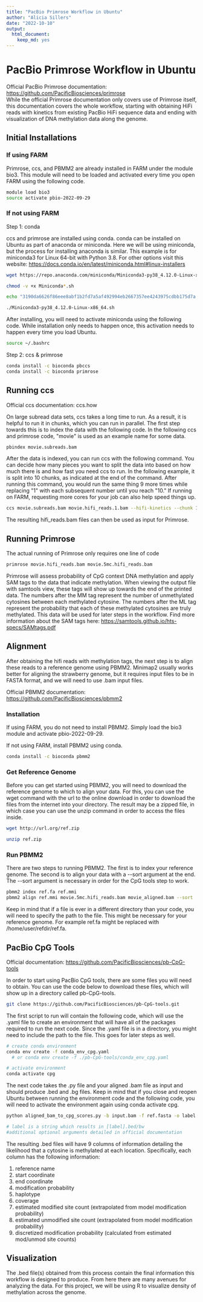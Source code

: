 ```yaml
---
title: "PacBio Primrose Workflow in Ubuntu"
author: "Alicia Sillers"
date: "2022-10-10"
output: 
  html_document:
    keep_md: yes
---
```




# PacBio Primrose Workflow in Ubuntu

Official PacBio Primrose documentation: https://github.com/PacificBiosciences/primrose    
While the official Primrose documentation only covers use of Primrose itself, this documentation covers the whole workflow, starting with obtaining HiFi reads with kinetics from existing PacBio HiFi sequence data and ending with visualization of DNA methylation data along the genome. 

## Initial Installations

### If using FARM

Primrose, ccs, and PBMM2 are already installed in FARM under the module bio3. This module will need to be loaded and activated every time you open FARM using the following code.

```bash
module load bio3
source activate pbio-2022-09-29 
```

### If not using FARM

Step 1: conda

ccs and primrose are installed using conda. conda can be installed on Ubuntu as part of anaconda or miniconda. Here we will be using miniconda, but the process for installing anaconda is similar. This example is for miniconda3 for Linux 64-bit with Python 3.8. For other options visit this website: https://docs.conda.io/en/latest/miniconda.html#linux-installers


```bash
wget https://repo.anaconda.com/miniconda/Miniconda3-py38_4.12.0-Linux-x86_64.sh

chmod -v +x Miniconda*.sh

echo "3190da6626f86eee8abf1b2fd7a5af492994eb2667357ee4243975cdbb175d7a *Miniconda3-py38_4.12.0-Linux-x86_64.sh" | shasum --check

./Miniconda3-py38_4.12.0-Linux-x86_64.sh
```

After installing, you will need to activate miniconda using the following code. While installation only needs to happen once, this activation needs to happen every time you load Ubuntu.


```bash
source ~/.bashrc 
```

Step 2: ccs & primrose


```bash
conda install -c bioconda pbccs
conda install -c bioconda primrose
```

## Running ccs

Official ccs documentation: ccs.how     

On large subread data sets, ccs takes a long time to run. As a result, it is helpful to run it in chunks, which you can run in parallel. The first step towards this is to index the data with the following code. In the following ccs and primrose code, "movie" is used as an example name for some data. 


```bash
pbindex movie.subreads.bam
```

After the data is indexed, you can run ccs with the following command. You can decide how many pieces you want to split the data into based on how much there is and how fast you need ccs to run. In the following example, it is split into 10 chunks, as indicated at the end of the command. After running this command, you would run the same thing 9 more times while replacing "1" with each subsequent number until you reach "10." If running on FARM, requesting more cores for your job can also help speed things up. 


```bash
ccs movie.subreads.bam movie.hifi_reads.1.bam --hifi-kinetics --chunk 1/10
```

The resulting hifi_reads.bam files can then be used as input for Primrose. 

## Running Primrose

The actual running of Primrose only requires one line of code

```bash
primrose movie.hifi_reads.bam movie.5mc.hifi_reads.bam
```

Primrose will assess probability of CpG context DNA methylation and apply SAM tags to the data that indicate methylation. When viewing the output file with samtools view, these tags will show up towards the end of the printed data. The numbers after the MM tag represent the number of unmethylated cytosines between each methylated cytosine. The numbers after the ML tag represent the probability that each of these methylated cytosines are truly methylated. This data will be used for later steps in the workflow. Find more information about the SAM tags here: https://samtools.github.io/hts-specs/SAMtags.pdf 

## Alignment

After obtaining the hifi reads with methylation tags, the next step is to align these reads to a reference genome using PBMM2. Minimap2 usually works better for aligning the strawberry genome, but it requires input files to be in FASTA format, and we will need to use .bam input files.    

Official PBMM2 documentation: https://github.com/PacificBiosciences/pbmm2

### Installation

If using FARM, you do not need to install PBMM2. Simply load the bio3 module and activate pbio-2022-09-29.     

If not using FARM, install PBMM2 using conda.

```bash
conda install -c bioconda pbmm2
```

### Get Reference Genome

Before you can get started using PBMM2, you will need to download the reference genome to which to align your data. For this, you can use the wget command with the url to the online download in order to download the files from the internet into your directory. The result may be a zipped file, in which case you can use the unzip command in order to access the files inside.

```bash
wget http://url.org/ref.zip
```

```bash
unzip ref.zip
```

### Run PBMM2

There are two steps to running PBMM2. The first is to index your reference genome. The second is to align your data with a --sort argument at the end. The --sort argument is necessary in order for the CpG tools step to work.

```bash
pbmm2 index ref.fa ref.mmi
pbmm2 align ref.mmi movie.5mc.hifi_reads.bam movie_aligned.bam --sort
```
Keep in mind that if a file is ever in a different directory than your code, you will need to specify the path to the file. This might be necessary for your reference genome. For example ref.fa might be replaced with /home/user/refdir/ref.fa. 

## PacBio CpG Tools

Official documentation: https://github.com/PacificBiosciences/pb-CpG-tools    
  
In order to start using PacBio CpG tools, there are some files you will need to obtain. You can use the code below to download these files, which will show up in a directory called pb-CpG-tools.

```bash
git clone https://github.com/PacificBiosciences/pb-CpG-tools.git
```

The first script to run will contain the following code, which will use the .yaml file to create an environment that will have all of the packages required to run the next code. Since the .yaml file is in a directory, you might need to include the path to the file. This goes for later steps as well.

```bash
# create conda environment
conda env create -f conda_env_cpg.yaml
  # or conda env create -f ./pb-CpG-tools/conda_env_cpg.yaml

# activate environment
conda activate cpg
```

The next code takes the .py file and your aligned .bam file as input and should produce .bed and .bg files. Keep in mind that if you close and reopen Ubuntu between running the environment code and the following code, you will need to activate the environment again using conda activate cpg.

```bash
python aligned_bam_to_cpg_scores.py -b input.bam -f ref.fasta -o label -d /path/to/model

# label is a string which results in [label].bed/bw
#additional optional arguments detailed in official documentation
```
 
The resulting .bed files will have 9 columns of information detailing the likelihood that a cytosine is methylated at each location. Specifically, each column has the following information:    
1. reference name   
2. start coordinate   
3. end coordinate   
4. modification probability   
5. haplotype    
6. coverage   
7. estimated modified site count (extrapolated from model modification probability)   
8. estimated unmodified site count (extrapolated from model modification probability)   
9. discretized modification probability (calculated from estimated mod/unmod site counts)
 
## Visualization   

The .bed file(s) obtained from this process contain the final information this workflow is designed to produce. From here there are many avenues for analyzing the data. For this project, we will be using R to visualize density of methylation across the genome.
